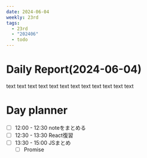 ```yaml
---
date: 2024-06-04
weekly: 23rd
tags:
  - 23rd
  - "202406"
  - todo
---
```

# Daily Report(2024-06-04)
text text text text text text text text text text text text
# Day planner
- [ ] 12:00 - 12:30 noteをまとめる
- [ ] 12:30 - 13:30 React復習
- [ ] 13:30 - 15:00 JSまとめ
	- [ ] Promise